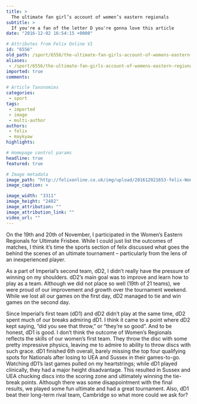 ```yaml
---
title: >
  The ultimate fan girl’s account of women’s eastern regionals
subtitle: >
  If you're a fan of the letter D you're gonna love this article
date: "2016-12-02 16:54:15 +0000"

# Attributes from Felix Online V1
id: "6556"
old_path: /sport/6556/the-ultimate-fan-girls-account-of-womens-eastern-regionals
aliases:
 - /sport/6556/the-ultimate-fan-girls-account-of-womens-eastern-regionals
imported: true
comments:

# Article Taxonomies
categories:
 - sport
tags:
 - imported
 - image
 - multi-author
authors:
 - felix
 - maykyaw
highlights:

# Homepage control params
headline: true
featured: true

# Image metadata
image_path: "http://felixonline.co.uk/img/upload/201612021653-felix-Womens Regionals.jpg"
image_caption: >

image_width: "3311"
image_height: "2482"
image_attribution: ""
image_attribution_link: ""
video_url: ""
---
```


On the 19th and 20th of November, I participated in the Women’s Eastern Regionals for Ultimate Frisbee. While I could just list the outcomes of matches, I think it’s time the sports section of felix discussed what goes the behind the scenes of an ultimate tournament – particularly from the lens of an inexperienced player.

As a part of Imperial’s second team, dD2, I didn’t really have the pressure of winning on my shoulders. dD2’s main goal was to improve and learn how to play as a team. Although we did not place so well (19th of 21 teams), we were proud of our improvement and growth over the tournament weekend. While we lost all our games on the first day, dD2 managed to tie and win games on the second day.

Since Imperial’s first team (dD1) and dD2 didn’t play at the same time, dD2 spent much of our breaks admiring dD1. I think it came to a point where dD2 kept saying, “did you see that throw,” or “they’re so good”. And to be honest, dD1 is good. I don’t think the outcome of Women’s Regionals reflects the skills of our women’s first team. They throw the disc with some pretty impressive physics, leaving me to admire to ability to throw discs with such grace.
dD1 finished 6th overall, barely missing the top four qualifying spots for Nationals after losing to UEA and Sussex in their games-to-go. Watching dD1’s last games pulled on my heartstrings; while dD1 played clinically, they had a major height disadvantage. This resulted in Sussex and UEA chucking discs into the scoring zone and ultimately winning the tie-break points.
Although there was some disappointment with the final results, we played some fun ultimate and had a great tournament. Also, dD1 beat their long-term rival team, Cambridge so what more could we ask for?
